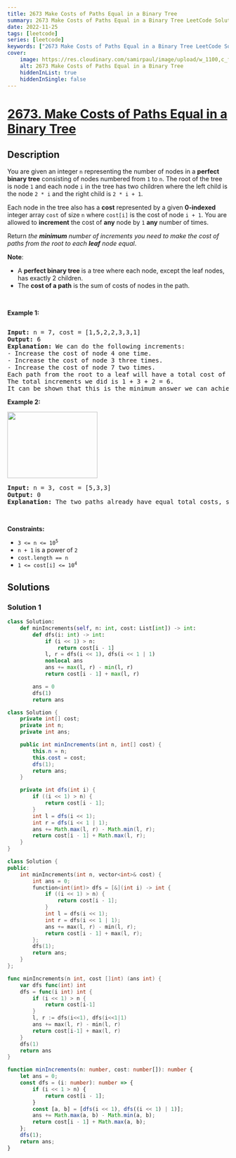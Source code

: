 ```yaml
---
title: 2673 Make Costs of Paths Equal in a Binary Tree
summary: 2673 Make Costs of Paths Equal in a Binary Tree LeetCode Solution Explained
date: 2022-11-25
tags: [leetcode]
series: [leetcode]
keywords: ["2673 Make Costs of Paths Equal in a Binary Tree LeetCode Solution Explained in all languages", "2673 Make Costs of Paths Equal in a Binary Tree", "LeetCode", "leetcode solution in Python3 C++ Java Go PHP Ruby Swift TypeScript Rust C# JavaScript C", "GeeksforGeeks", "InterviewBit", "Coding Ninjas", "HackerRank", "HackerEarth", "CodeChef", "TopCoder", "AlgoExpert", "freeCodeCamp", "Codeforces", "GitHub", "AtCoder", "Samir Paul"]
cover:
    image: https://res.cloudinary.com/samirpaul/image/upload/w_1100,c_fit,co_rgb:FFFFFF,l_text:Arial_75_bold:2673 Make Costs of Paths Equal in a Binary Tree - Solution Explained/problem-solving.webp
    alt: 2673 Make Costs of Paths Equal in a Binary Tree
    hiddenInList: true
    hiddenInSingle: false
---
```



# [2673. Make Costs of Paths Equal in a Binary Tree](https://leetcode.com/problems/make-costs-of-paths-equal-in-a-binary-tree)


## Description

<p>You are given an integer <code>n</code> representing the number of nodes in a <strong>perfect binary tree</strong> consisting of nodes numbered from <code>1</code> to <code>n</code>. The root of the tree is node <code>1</code> and each node <code>i</code> in the tree has two children where the left child is the node <code>2 * i</code> and the right child is <code>2 * i + 1</code>.</p>

<p>Each node in the tree also has a <strong>cost</strong> represented by a given <strong>0-indexed</strong> integer array <code>cost</code> of size <code>n</code> where <code>cost[i]</code> is the cost of node <code>i + 1</code>. You are allowed to <strong>increment</strong> the cost of <strong>any</strong> node by <code>1</code> <strong>any</strong> number of times.</p>

<p>Return <em>the <strong>minimum</strong> number of increments you need to make the cost of paths from the root to each <strong>leaf</strong> node equal</em>.</p>

<p><strong>Note</strong>:</p>

<ul>
	<li>A <strong>perfect binary tree </strong>is a tree where each node, except the leaf nodes, has exactly 2 children.</li>
	<li>The <strong>cost of a path</strong> is the sum of costs of nodes in the path.</li>
</ul>

<p>&nbsp;</p>
<p><strong class="example">Example 1:</strong></p>
<img alt="" src="https://spcdn.pages.dev/leetcode/problems/2673.Make%20Costs%20of%20Paths%20Equal%20in%20a%20Binary%20Tree/images/binaryytreeedrawio-4.png" />
<pre>
<strong>Input:</strong> n = 7, cost = [1,5,2,2,3,3,1]
<strong>Output:</strong> 6
<strong>Explanation:</strong> We can do the following increments:
- Increase the cost of node 4 one time.
- Increase the cost of node 3 three times.
- Increase the cost of node 7 two times.
Each path from the root to a leaf will have a total cost of 9.
The total increments we did is 1 + 3 + 2 = 6.
It can be shown that this is the minimum answer we can achieve.
</pre>

<p><strong class="example">Example 2:</strong></p>
<img alt="" src="https://spcdn.pages.dev/leetcode/problems/2673.Make%20Costs%20of%20Paths%20Equal%20in%20a%20Binary%20Tree/images/binaryytreee2drawio.png" style="width: 205px; height: 151px;" />
<pre>
<strong>Input:</strong> n = 3, cost = [5,3,3]
<strong>Output:</strong> 0
<strong>Explanation:</strong> The two paths already have equal total costs, so no increments are needed.
</pre>

<p>&nbsp;</p>
<p><strong>Constraints:</strong></p>

<ul>
	<li><code>3 &lt;= n &lt;= 10<sup>5</sup></code></li>
	<li><code>n + 1</code> is a power of <code>2</code></li>
	<li><code>cost.length == n</code></li>
	<li><code>1 &lt;= cost[i] &lt;= 10<sup>4</sup></code></li>
</ul>

## Solutions

### Solution 1

<!-- tabs:start -->

```python
class Solution:
    def minIncrements(self, n: int, cost: List[int]) -> int:
        def dfs(i: int) -> int:
            if (i << 1) > n:
                return cost[i - 1]
            l, r = dfs(i << 1), dfs(i << 1 | 1)
            nonlocal ans
            ans += max(l, r) - min(l, r)
            return cost[i - 1] + max(l, r)

        ans = 0
        dfs(1)
        return ans
```

```java
class Solution {
    private int[] cost;
    private int n;
    private int ans;

    public int minIncrements(int n, int[] cost) {
        this.n = n;
        this.cost = cost;
        dfs(1);
        return ans;
    }

    private int dfs(int i) {
        if ((i << 1) > n) {
            return cost[i - 1];
        }
        int l = dfs(i << 1);
        int r = dfs(i << 1 | 1);
        ans += Math.max(l, r) - Math.min(l, r);
        return cost[i - 1] + Math.max(l, r);
    }
}
```

```cpp
class Solution {
public:
    int minIncrements(int n, vector<int>& cost) {
        int ans = 0;
        function<int(int)> dfs = [&](int i) -> int {
            if ((i << 1) > n) {
                return cost[i - 1];
            }
            int l = dfs(i << 1);
            int r = dfs(i << 1 | 1);
            ans += max(l, r) - min(l, r);
            return cost[i - 1] + max(l, r);
        };
        dfs(1);
        return ans;
    }
};
```

```go
func minIncrements(n int, cost []int) (ans int) {
	var dfs func(int) int
	dfs = func(i int) int {
		if (i << 1) > n {
			return cost[i-1]
		}
		l, r := dfs(i<<1), dfs(i<<1|1)
		ans += max(l, r) - min(l, r)
		return cost[i-1] + max(l, r)
	}
	dfs(1)
	return ans
}
```

```ts
function minIncrements(n: number, cost: number[]): number {
    let ans = 0;
    const dfs = (i: number): number => {
        if (i << 1 > n) {
            return cost[i - 1];
        }
        const [a, b] = [dfs(i << 1), dfs((i << 1) | 1)];
        ans += Math.max(a, b) - Math.min(a, b);
        return cost[i - 1] + Math.max(a, b);
    };
    dfs(1);
    return ans;
}
```

<!-- tabs:end -->

<!-- end -->
